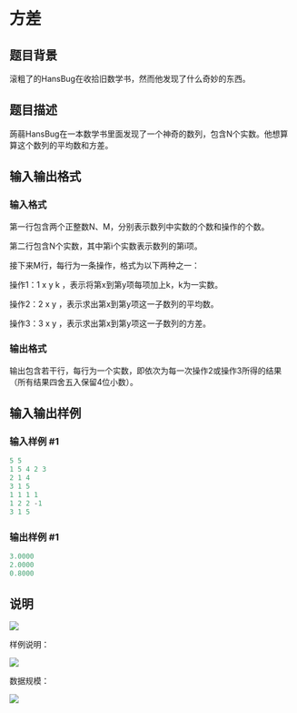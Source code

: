 # 方差

## 题目背景

滚粗了的HansBug在收拾旧数学书，然而他发现了什么奇妙的东西。

## 题目描述

蒟蒻HansBug在一本数学书里面发现了一个神奇的数列，包含N个实数。他想算算这个数列的平均数和方差。

## 输入输出格式

### 输入格式

第一行包含两个正整数N、M，分别表示数列中实数的个数和操作的个数。

第二行包含N个实数，其中第i个实数表示数列的第i项。

接下来M行，每行为一条操作，格式为以下两种之一：

操作1：1 x y k ，表示将第x到第y项每项加上k，k为一实数。

操作2：2 x y ，表示求出第x到第y项这一子数列的平均数。

操作3：3 x y ，表示求出第x到第y项这一子数列的方差。

### 输出格式

输出包含若干行，每行为一个实数，即依次为每一次操作2或操作3所得的结果（所有结果四舍五入保留4位小数）。

## 输入输出样例

### 输入样例 #1

```cpp
5 5
1 5 4 2 3
2 1 4
3 1 5
1 1 1 1
1 2 2 -1
3 1 5

```
### 输出样例 #1

```cpp
3.0000
2.0000
0.8000

```
## 说明

![](https://cdn.luogu.com.cn/upload/pic/2264.png)

样例说明：

![](https://cdn.luogu.com.cn/upload/pic/2265.png)

数据规模：

![](https://cdn.luogu.com.cn/upload/pic/2266.png)

